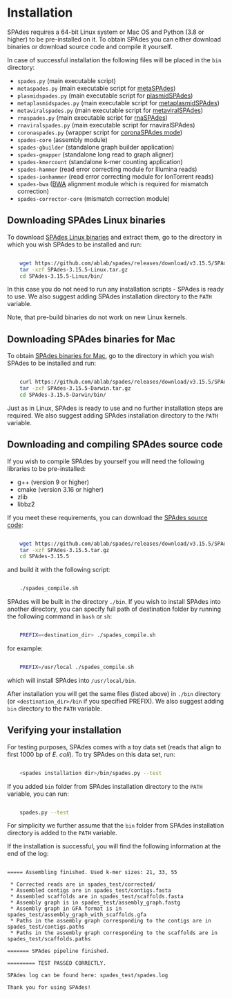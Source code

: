 # Installation


SPAdes requires a 64-bit Linux system or Mac OS and Python (3.8 or higher) to be pre-installed on it. To obtain SPAdes you can either download binaries or download source code and compile it yourself.

In case of successful installation the following files will be placed in the `bin` directory:

-   `spades.py` (main executable script)
-   `metaspades.py` (main executable script for [metaSPAdes](running.md#basic-options-and-modes))
-   `plasmidspades.py` (main executable script for [plasmidSPAdes](running.md#basic-options-and-modes))
-   `metaplasmidspades.py` (main executable script for [metaplasmidSPAdes](running.md#basic-options-and-modes))
-   `metaviralspades.py` (main executable script for [metaviralSPAdes](running.md#basic-options-and-modes))
-   `rnaspades.py` (main executable script for [rnaSPAdes](rna.md))
-   `rnaviralspades.py` (main executable script for rnaviralSPAdes)
-   `coronaspades.py` (wrapper script for [coronaSPAdes mode](hmm.md#hmm-guided-mode))
-   `spades-core`  (assembly module)
-   `spades-gbuilder`  (standalone graph builder application)
-   `spades-gmapper`  (standalone long read to graph aligner)
-   `spades-kmercount`  (standalone k-mer counting application)
-   `spades-hammer`  (read error correcting module for Illumina reads)
-   `spades-ionhammer`  (read error correcting module for IonTorrent reads)
-   `spades-bwa`  ([BWA](http://bio-bwa.sourceforge.net) alignment module which is required for mismatch correction)
-   `spades-corrector-core`  (mismatch correction module)


## Downloading SPAdes Linux binaries

To download [SPAdes Linux binaries](https://github.com/ablab/spades/releases/download/v3.15.5/SPAdes-3.15.5-Linux.tar.gz) and extract them, go to the directory in which you wish SPAdes to be installed and run:

``` bash

    wget https://github.com/ablab/spades/releases/download/v3.15.5/SPAdes-3.15.5-Linux.tar.gz
    tar -xzf SPAdes-3.15.5-Linux.tar.gz
    cd SPAdes-3.15.5-Linux/bin/
```

In this case you do not need to run any installation scripts - SPAdes is ready to use. We also suggest adding SPAdes installation directory to the `PATH` variable.

Note, that pre-build binaries do not work on new Linux kernels.


## Downloading SPAdes binaries for Mac

To obtain [SPAdes binaries for Mac](https://github.com/ablab/spades/releases/download/v3.15.5/SPAdes-3.15.5-Darwin.tar.gz), go to the directory in which you wish SPAdes to be installed and run:

``` bash

    curl https://github.com/ablab/spades/releases/download/v3.15.5/SPAdes-3.15.5-Darwin.tar.gz
    tar -zxf SPAdes-3.15.5-Darwin.tar.gz
    cd SPAdes-3.15.5-Darwin/bin/
```

Just as in Linux, SPAdes is ready to use and no further installation steps are required. We also suggest adding SPAdes installation directory to the `PATH` variable.


## Downloading and compiling SPAdes source code

If you wish to compile SPAdes by yourself you will need the following libraries to be pre-installed:

-   g++ (version 9 or higher)
-   cmake (version 3.16 or higher)
-   zlib
-   libbz2

If you meet these requirements, you can download the [SPAdes source code](https://github.com/ablab/spades/releases/download/v3.15.5/SPAdes-3.15.5.tar.gz):

``` bash

    wget https://github.com/ablab/spades/releases/download/v3.15.5/SPAdes-3.15.5.tar.gz
    tar -xzf SPAdes-3.15.5.tar.gz
    cd SPAdes-3.15.5
```

and build it with the following script:

``` bash

    ./spades_compile.sh
```

SPAdes will be built in the directory `./bin`. If you wish to install SPAdes into another directory, you can specify full path of destination folder by running the following command in `bash` or `sh`:

``` bash

    PREFIX=<destination_dir> ./spades_compile.sh
```

for example:

``` bash

    PREFIX=/usr/local ./spades_compile.sh
```

which will install SPAdes into `/usr/local/bin`.

After installation you will get the same files (listed above) in `./bin` directory (or `<destination_dir>/bin` if you specified PREFIX). We also suggest adding `bin` directory to the `PATH` variable.


## Verifying your installation

For testing purposes, SPAdes comes with a toy data set (reads that align to first 1000 bp of *E. coli*). To try SPAdes on this data set, run:

``` bash

    <spades installation dir>/bin/spades.py --test
```

If you added `bin` folder from SPAdes installation directory to the `PATH` variable, you can run:

``` bash

    spades.py --test
```

For simplicity we further assume that the `bin` folder from SPAdes installation directory is added to the `PATH` variable.

If the installation is successful, you will find the following information at the end of the log:

``` plain

===== Assembling finished. Used k-mer sizes: 21, 33, 55

 * Corrected reads are in spades_test/corrected/
 * Assembled contigs are in spades_test/contigs.fasta
 * Assembled scaffolds are in spades_test/scaffolds.fasta
 * Assembly graph is in spades_test/assembly_graph.fastg
 * Assembly graph in GFA format is in spades_test/assembly_graph_with_scaffolds.gfa
 * Paths in the assembly graph corresponding to the contigs are in spades_test/contigs.paths
 * Paths in the assembly graph corresponding to the scaffolds are in spades_test/scaffolds.paths

======= SPAdes pipeline finished.

========= TEST PASSED CORRECTLY.

SPAdes log can be found here: spades_test/spades.log

Thank you for using SPAdes!
```
